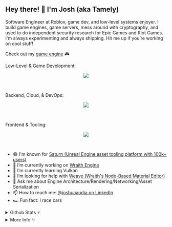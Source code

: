 ## Hey there! 👋 I'm Josh (aka Tamely)

Software Engineer at Roblox, game dev, and low-level systems enjoyer. I build game engines, game servers, mess around with cryptography, and used to do independent security research for Epic Games and Riot Games. I'm always experimenting and always shipping. Hit me up if you’re working on cool stuff!

Check out my [game engine](https://github.com/Tamely/WraithEngine) 🎮

Low-Level & Game Development:
<p align="center">
  <a href="https://skillicons.dev">
    <img src="https://skillicons.dev/icons?i=cpp,cs,rust,lua,wasm,tauri,robloxstudio" />
  </a>
</p>
<br/>

Backend, Cloud, & DevOps:
<p align="center">
  <a href="https://skillicons.dev">
    <img src="https://skillicons.dev/icons?i=cs,java,spring,go,python,nodejs,mongodb,docker,kubernetes,git,aws,gcp,cloudflare" />
  </a>
</p>
<br/>

Frontend & Tooling:
<p align="center">
  <a href="https://skillicons.dev">
    <img src="https://skillicons.dev/icons?i=js,ts,html,css,react,vue,figma" />
  </a>
</p>
<br/>

- 😄 I'm known for [Saturn (Unreal Engine asset tooling platform with 100k+ users)](https://github.com/Tamely/SaturnSwapper/)
- 🔭 I’m currently working on [Wraith Engine](https://github.com/Tamely/WraithEngine)
- 🌱 I’m currently learning Vulkan
- 🤔 I’m looking for help with [Weave (Wraith's Node-Based Material Editor)](https://github.com/Tamely/WraithEngine)
- 💬 Ask me about Engine Architecture/Rendering/Networking/Asset Serialization
- 📫 How to reach me: [@joshuaaudia on LinkedIn](https://www.linkedin.com/in/joshuaaudia/)
- 🏎️ Fun fact: I race cars

<details>
  <summary>Github Stats ⚡</summary>
  <a href="#">
    <img src="https://github-readme-stats.vercel.app/api?username=tamely&show_icons=true&theme=dracula&hide_border=true" />
  </a>
  <a href="#">
    <img src="https://github-readme-stats.vercel.app/api/top-langs/?username=tamely&layout=compact&theme=dracula&count_private=true&hide_border=true" />
  </a>
  <a href="https://github.com/tamely">
    <img src="https://github-profile-trophy.vercel.app/?username=tamely&theme=dracula&margin-w=15&margin-h=15&no-frame=true&column=3" />
  </a>
</details>

<details>
  <summary>More Info ✨</summary>
  
**What I'm Building:**
- [Wraith Engine](https://github.com/Tamely/Wraith-Engine) – A game engine focused on making developing games more accessible.
- [Reality](https://github.com/FortniteReality) – A 1:1 reverse-engineered authoritative dedicated game server, backend, and XMPP server for Fortnite with completely custom content.
- [ASMTetris](https://gist.github.com/Tamely/97f6a18c20d384b954bfb60e55ee23f8) – Games built with 32 bit x86 ASM to understand them on an instruction level.

**Notable Experiments:**
- Built a game engine from scratch.
- Reverse Engineered and recreated a real-time authoritative game server, XMPP server, and backend.
- Created an Unreal Engine asset tooling platform with over 100k+ users by reverse engineering Unreal Engine asset serialization for both open and closed source engine forks.
- Built a proxy with FiddlerCore to intercept, modify, and analyze Fortnite, VALORANT, and Marvel Rivals API traffic for research purposes.
- Reverse engineered Unreal Engine's content manifest pipeline and ported it to Rust.

**Tech I Like:**
- 🧠 Low-level systems – C/C++, Rust, Assembly, memory management, and serialization.
- 🎮 Game development – Unreal Engine, Roblox Studio, custom engines, tooling, real-time networking, and rendering pipelines.
- 🌐 Backend engineering – Java Spring Boot, Jersey, Node.js, REST/XMPP APIs, reverse proxies.
- ☁️ Cloud & DevOps – Docker, Kubernetes, AWS, Cloudflare, GCP.
- 🧰 Reverse engineering & security research – static/dynamic analysis, disassembly, and protocol inspection.
- 🧑‍🎨 Tools & UX – building intuitive editors and debugging tools for developers
</details>
